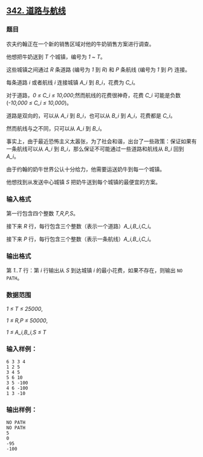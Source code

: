 ## [342. 道路与航线](https://www.acwing.com/problem/content/344/)

### 题目

农夫约翰正在一个新的销售区域对他的牛奶销售方案进行调查。

他想把牛奶送到 *T* 个城镇，编号为 *1 ~ T*。

这些城镇之间通过 *R* 条道路 (编号为 *1* 到 *R*) 和 *P* 条航线 (编号为 *1* 到 *P*) 连接。

每条道路 *i* 或者航线 *i* 连接城镇 *A_i* 到 *B_i*，花费为 *C_i*。

对于道路，*0 ≤ C_i ≤ 10,000*;然而航线的花费很神奇，花费 *C_i* 可能是负数(*-10,000 ≤ C_i ≤ 10,000*)。

道路是双向的，可以从 *A_i* 到 *B_i*，也可以从 *B_i* 到 *A_i*，花费都是 *C_i*。

然而航线与之不同，只可以从 *A_i* 到 *B_i*。

事实上，由于最近恐怖主义太嚣张，为了社会和谐，出台了一些政策：保证如果有一条航线可以从 *A_i* 到 *B_i*，那么保证不可能通过一些道路和航线从 *B_i* 回到 *A_i*。

由于约翰的奶牛世界公认十分给力，他需要运送奶牛到每一个城镇。

他想找到从发送中心城镇 *S* 把奶牛送到每个城镇的最便宜的方案。

### 输入格式

第一行包含四个整数 *T,R,P,S*。

接下来 *R* 行，每行包含三个整数（表示一个道路）*A_i,B_i,C_i*。

接下来 *P* 行，每行包含三个整数（表示一条航线）*A_i,B_i,C_i*。

### 输出格式

第 *1..T* 行：第 *i* 行输出从 *S* 到达城镇 *i* 的最小花费，如果不存在，则输出 `NO PATH`。

### 数据范围

*1 ≤ T ≤ 25000*,

*1 ≤ R,P ≤ 50000*,

*1 ≤ A_i,B_i,S ≤ T*

### 输入样例：

```
6 3 3 4
1 2 5
3 4 5
5 6 10
3 5 -100
4 6 -100
1 3 -10
```

### 输出样例：

```
NO PATH
NO PATH
5
0
-95
-100
```
